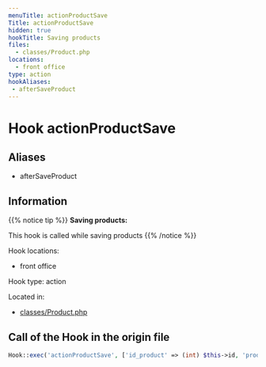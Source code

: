 ```yaml
---
menuTitle: actionProductSave
Title: actionProductSave
hidden: true
hookTitle: Saving products
files:
  - classes/Product.php
locations:
  - front office
type: action
hookAliases:
 - afterSaveProduct
---
```


# Hook actionProductSave

## Aliases
 
 - afterSaveProduct



## Information

{{% notice tip %}}
**Saving products:** 

This hook is called while saving products
{{% /notice %}}

Hook locations: 
  - front office

Hook type: action

Located in: 
  - [classes/Product.php](https://github.com/PrestaShop/PrestaShop/blob/8.0.x/classes/Product.php)

## Call of the Hook in the origin file

```php
Hook::exec('actionProductSave', ['id_product' => (int) $this->id, 'product' => $this])
```